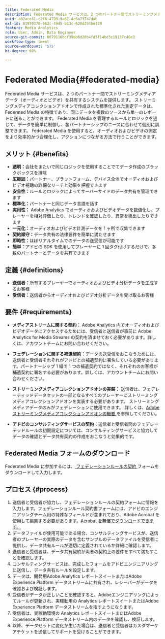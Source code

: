 ```yaml
---
title: Federated Media
description: Federated Media サービスは、2 つのパートナー間でストリーミングメディアデータを共有するシステムを提供します。
uuid: a82ace81-c2f6-4799-9a62-4c6a737a7dab
exl-id: 81970370-663c-49d5-b13c-628d294be178
feature: Media Analytics
role: User, Admin, Data Engineer
source-git-commit: 0079116bcf39bb6d20b4fd5f14bd3c19137c46e3
workflow-type: tm+mt
source-wordcount: '575'
ht-degree: 60%

---
```


# Federated Media{#federated-media}

Federated Media サービスは、2 つのパートナー間でストリーミングメディアデータ（オーディオとビデオ）を共有するシステムを提供します。
ストリーミングメディアコレクションアドオンで作成された標準化された測定データは、Federated Media の特徴であり、同じデータを複数のソースから単一のレポートに送ることができます。
Federated Media を管理するルールとロジックを通じて、データを簡単に制御し、各パートナーシップのニーズに合わせて個別に調整できます。
Federated Media を使用すると、オーディオおよびビデオの測定をより効率的かつ合理化し、アクションにつながる方法で行うことができます。

## メリット {#benefits}

* **透明：**&#x200B;会社をまたいで同じロジックを使用することでてデータ作成のブラックボックスを排除
* **広範囲：**&#x200B;パートナー、プラットフォーム、デバイス全体でオーディオおよびビデオ視聴の詳細なリーチと効果を把握できます
* **安全性：**&#x200B;ルールとロジックによってサーバーサイドのデータ共有を管理できます
* **標準化：**&#x200B;パートナーと同じデータ言語を話す
* **実用性：** Adobe Analytics でオーディオおよびビデオデータを数値化し、プレーヤーを相対評価したり、トレンドを確認したり、異常を検出したりできます
* **一元化：**&#x200B;オーディオおよびビデオ計測データを 1 ヶ所で収集できます
* **契約順守：**&#x200B;データ共有の法律要件を簡単に満たせます
* **即時性：**&#x200B;ほぼリアルタイムでのデータの送受信が可能です
* **簡単：**&#x200B;アドビの SDK を使用してプレーヤーに 1 回タグ付けするだけで、多数のパートナーとデータを共有できます

## 定義 {#definitions}

* **送信者：**&#x200B;所有するプレーヤーでオーディオおよびビデオ分析データを生成するお客様
* **受信者：**&#x200B;送信者からオーディオおよびビデオ分析データを受け取るお客様

## 要件 {#requirements}

* **メディアストリームに関する契約：** Adobe Analytics 内でオーディオおよびビデオデータにアクセスするためには、受信者と送信者が事前に Adobe Analytics for Media Streams の契約を済ませておく必要があります。詳しくは、アカウントチームにお問い合わせください。
* **フェデレーションに関する補遺契約：**&#x200B;データの送受信をおこなうためには、送信者と受信者それぞれがアドビとの補遺契約に署名している必要があります。パートナーシップ 1 組で 1 つの補遺契約ではなく、それぞれのお客様が補遺契約に署名する必要があります。詳しくは、アカウントチームにお問い合わせください。

* **ストリーミングメディアコレクションアドオンの実装：** 送信者は、フェデレーティッドデータセットの一部となるすべてのプレーヤーにストリーミングメディアコレクションアドオンを実装する必要があります。 ストリーミングメディアデータのみがフェデレーションに使用できます。 詳しくは、[Adobeストリーミングメディアコレクションアドオンの概要 ](/help/media-overview.md) を参照してください。

* **アドビのコンサルティングサービスの契約：**&#x200B;送信者と受信者間のフェデレーテッドルールの初期設定については、コンサルティングサービスと協力してデータの確認とデータ共有契約の作成をおこなうと効果的です。

## Federated Media フォームのダウンロード

Federated Media に参加するには、[ フェデレーションルールの契約 ](assets/federated_analytics_form.pdf) フォームをダウンロードして入力します。

## プロセス {#process}

1. 送信者と受信者が協力し、フェデレーションルールの契約フォームに情報を入力します。フェデレーションルール契約書フォームには、アドビのエンジニアリングチーム用の特殊なフィールドが含まれており、Adobe Acrobat を使用して編集する必要があります。[Acrobat を無償でダウンロードできます。](https://get.adobe.com/jp/reader/)
1. データファイルが使用可能である場合、コンサルティングサービスが、送信者のプレーヤーの実際のデータを含むサンプルのデータファイルを受信者に提供し、データ共有ルールが適切に定義されているか詳細に確認します。
1. 送信者と受信者は、データ共有契約が両者の契約上の要件をすべて満たすことを確認します。
1. コンサルティングサービスは、完成したフォームをアドビエンジニアリングに送信し、データ共有ルールを設定します。
1. データは、開発用Adobe Analytics レポートスイートまたはAdobe Experience Platform データストリームに共有され、レシーバーがデータを確認および検証します。
1. 受信者がデータが正しいことを確認すると、Adobeエンジニアリングによってルールが更新され、実稼動用の Analytics レポートスイートまたはAdobe Experience Platform データストリームを指すようになります。
1. 受信者は、実稼動環境の Analytics レポートスイートまたはAdobe Experience Platform データストリーム内のデータを確認し、検証します。
1. 以降、データセットに変化が生じた場合は、送信者と受信者はカスタマーケアチケットを送信してサポートを受けることができます。
